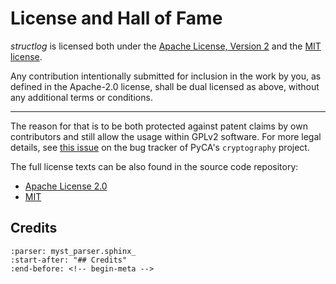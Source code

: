 # License and Hall of Fame

*structlog* is licensed both under the [Apache License, Version 2](https://choosealicense.com/licenses/apache/) and the [MIT license](https://choosealicense.com/licenses/mit/).

Any contribution intentionally submitted for inclusion in the work by you, as defined in the Apache-2.0 license, shall be dual licensed as above, without any additional terms or conditions.

---

The reason for that is to be both protected against patent claims by own contributors and still allow the usage within GPLv2 software. For more legal details, see [this issue](https://github.com/pyca/cryptography/issues/1209) on the bug tracker of PyCA's `cryptography` project.

The full license texts can be also found in the source code repository:

- [Apache License 2.0](https://github.com/hynek/structlog/blob/main/LICENSE-APACHE)
- [MIT](https://github.com/hynek/structlog/blob/main/LICENSE-MIT)


## Credits

```{include} ../README.md
:parser: myst_parser.sphinx_
:start-after: "## Credits"
:end-before: <!-- begin-meta -->
```
